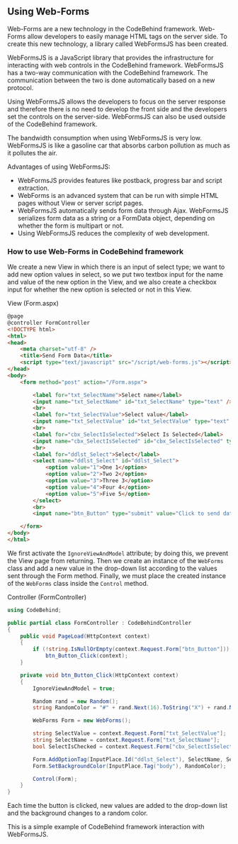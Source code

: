 ## Using Web-Forms

Web-Forms are a new technology in the CodeBehind framework. Web-Forms allow developers to easily manage HTML tags on the server side. To create this new technology, a library called WebFormsJS has been created.

WebFormsJS is a JavaScript library that provides the infrastructure for interacting with web controls in the CodeBehind framework. WebFormsJS has a two-way communication with the CodeBehind framework. The communication between the two is done automatically based on a new protocol.

Using WebFormsJS allows the developers to focus on the server response and therefore there is no need to develop the front side and the developers set the controls on the server-side. WebFormsJS can also be used outside of the CodeBehind framework.

The bandwidth consumption when using WebFormsJS is very low. WebFormsJS is like a gasoline car that absorbs carbon pollution as much as it pollutes the air.

Advantages of using WebFormsJS:

- WebFormsJS provides features like postback, progress bar and script extraction.
- WebForms is an advanced system that can be run with simple HTML pages without View or server script pages.
- WebFormsJS automatically sends form data through Ajax. WebFormsJS serializes form data as a string or a FormData object, depending on whether the form is multipart or not.
- Using WebFormsJS reduces the complexity of web development.

### How to use Web-Forms in CodeBehind framework

We create a new View in which there is an input of select type; we want to add new option values ​​in select, so we put two textbox input for the name and value of the new option in the View, and we also create a checkbox input for whether the new option is selected or not in this View.

View (Form.aspx)
```html
@page
@controller FormController
<!DOCTYPE html>
<html>
<head>
    <meta charset="utf-8" />
    <title>Send Form Data</title>
    <script type="text/javascript" src="/script/web-forms.js"></script>
</head>
<body>
    <form method="post" action="/Form.aspx">

        <label for="txt_SelectName">Select name</label>
        <input name="txt_SelectName" id="txt_SelectName" type="text" />
        <br>
        <label for="txt_SelectValue">Select value</label>
        <input name="txt_SelectValue" id="txt_SelectValue" type="text" />
        <br>
        <label for="cbx_SelectIsSelected">Select Is Selected</label>
        <input name="cbx_SelectIsSelected" id="cbx_SelectIsSelected" type="checkbox" />
        <br>
        <label for="ddlst_Select">Select</label>
        <select name="ddlst_Select" id="ddlst_Select">
            <option value="1">One 1</option>
            <option value="2">Two 2</option>
            <option value="3">Three 3</option>
            <option value="4">Four 4</option>
            <option value="5">Five 5</option>
        </select>
        <br>
        <input name="btn_Button" type="submit" value="Click to send data" />

    </form>
</body>
</html>
```

We first activate the `IgnoreViewAndModel` attribute; by doing this, we prevent the View page from returning. Then we create an instance of the `WebForms` class and add a new value in the drop-down list according to the values ​​sent through the Form method. Finally, we must place the created instance of the `WebForms` class inside the `Control` method.

Controller (FormController)
```csharp
using CodeBehind;

public partial class FormController : CodeBehindController
{
    public void PageLoad(HttpContext context)
    {
        if (!string.IsNullOrEmpty(context.Request.Form["btn_Button"]))
            btn_Button_Click(context);
    }

    private void btn_Button_Click(HttpContext context)
    {
        IgnoreViewAndModel = true;

        Random rand = new Random();
        string RandomColor = "#" + rand.Next(16).ToString("X") + rand.Next(16).ToString("X") + rand.Next(16).ToString("X") + rand.Next(16).ToString("X") + rand.Next(16).ToString("X") + rand.Next(16).ToString("X");

        WebForms Form = new WebForms();

        string SelectValue = context.Request.Form["txt_SelectValue"];
        string SelectName = context.Request.Form["txt_SelectName"];
        bool SelectIsChecked = context.Request.Form["cbx_SelectIsSelected"] == "on";

        Form.AddOptionTag(InputPlace.Id("ddlst_Select"), SelectName, SelectValue, SelectIsChecked);
        Form.SetBackgroundColor(InputPlace.Tag("body"), RandomColor);

        Control(Form);
    }
}
```

Each time the button is clicked, new values ​​are added to the drop-down list and the background changes to a random color.

This is a simple example of CodeBehind framework interaction with WebFormsJS.
